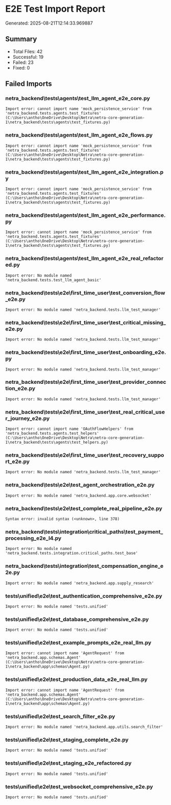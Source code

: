# E2E Test Import Report

Generated: 2025-08-21T12:14:33.969887

## Summary

- Total Files: 42
- Successful: 19
- Failed: 23
- Fixed: 0

## Failed Imports

### netra_backend\tests\agents\test_llm_agent_e2e_core.py
```
Import error: cannot import name 'mock_persistence_service' from 'netra_backend.tests.agents.test_fixtures' (C:\Users\antho\OneDrive\Desktop\Netra\netra-core-generation-1\netra_backend\tests\agents\test_fixtures.py)
```

### netra_backend\tests\agents\test_llm_agent_e2e_flows.py
```
Import error: cannot import name 'mock_persistence_service' from 'netra_backend.tests.agents.test_fixtures' (C:\Users\antho\OneDrive\Desktop\Netra\netra-core-generation-1\netra_backend\tests\agents\test_fixtures.py)
```

### netra_backend\tests\agents\test_llm_agent_e2e_integration.py
```
Import error: cannot import name 'mock_persistence_service' from 'netra_backend.tests.agents.test_fixtures' (C:\Users\antho\OneDrive\Desktop\Netra\netra-core-generation-1\netra_backend\tests\agents\test_fixtures.py)
```

### netra_backend\tests\agents\test_llm_agent_e2e_performance.py
```
Import error: cannot import name 'mock_persistence_service' from 'netra_backend.tests.agents.test_fixtures' (C:\Users\antho\OneDrive\Desktop\Netra\netra-core-generation-1\netra_backend\tests\agents\test_fixtures.py)
```

### netra_backend\tests\agents\test_llm_agent_e2e_real_refactored.py
```
Import error: No module named 'netra_backend.tests.test_llm_agent_basic'
```

### netra_backend\tests\e2e\first_time_user\test_conversion_flow_e2e.py
```
Import error: No module named 'netra_backend.tests.llm_test_manager'
```

### netra_backend\tests\e2e\first_time_user\test_critical_missing_e2e.py
```
Import error: No module named 'netra_backend.tests.llm_test_manager'
```

### netra_backend\tests\e2e\first_time_user\test_onboarding_e2e.py
```
Import error: No module named 'netra_backend.tests.llm_test_manager'
```

### netra_backend\tests\e2e\first_time_user\test_provider_connection_e2e.py
```
Import error: No module named 'netra_backend.tests.llm_test_manager'
```

### netra_backend\tests\e2e\first_time_user\test_real_critical_user_journey_e2e.py
```
Import error: cannot import name 'OAuthFlowHelpers' from 'netra_backend.tests.agents.test_helpers' (C:\Users\antho\OneDrive\Desktop\Netra\netra-core-generation-1\netra_backend\tests\agents\test_helpers.py)
```

### netra_backend\tests\e2e\first_time_user\test_recovery_support_e2e.py
```
Import error: No module named 'netra_backend.tests.llm_test_manager'
```

### netra_backend\tests\e2e\test_agent_orchestration_e2e.py
```
Import error: No module named 'netra_backend.app.core.websocket'
```

### netra_backend\tests\e2e\test_complete_real_pipeline_e2e.py
```
Syntax error: invalid syntax (<unknown>, line 378)
```

### netra_backend\tests\integration\critical_paths\test_payment_processing_e2e_l4.py
```
Import error: No module named 'netra_backend.tests.integration.critical_paths.test_base'
```

### netra_backend\tests\integration\test_compensation_engine_e2e.py
```
Import error: No module named 'netra_backend.app.supply_research'
```

### tests\unified\e2e\test_authentication_comprehensive_e2e.py
```
Import error: No module named 'tests.unified'
```

### tests\unified\e2e\test_database_comprehensive_e2e.py
```
Import error: No module named 'tests.unified'
```

### tests\unified\e2e\test_example_prompts_e2e_real_llm.py
```
Import error: cannot import name 'AgentRequest' from 'netra_backend.app.schemas.Agent' (C:\Users\antho\OneDrive\Desktop\Netra\netra-core-generation-1\netra_backend\app\schemas\Agent.py)
```

### tests\unified\e2e\test_production_data_e2e_real_llm.py
```
Import error: cannot import name 'AgentRequest' from 'netra_backend.app.schemas.Agent' (C:\Users\antho\OneDrive\Desktop\Netra\netra-core-generation-1\netra_backend\app\schemas\Agent.py)
```

### tests\unified\e2e\test_search_filter_e2e.py
```
Import error: No module named 'netra_backend.app.utils.search_filter'
```

### tests\unified\e2e\test_staging_complete_e2e.py
```
Import error: No module named 'tests.unified'
```

### tests\unified\e2e\test_staging_e2e_refactored.py
```
Import error: No module named 'tests.unified'
```

### tests\unified\e2e\test_websocket_comprehensive_e2e.py
```
Import error: No module named 'tests.unified'
```


